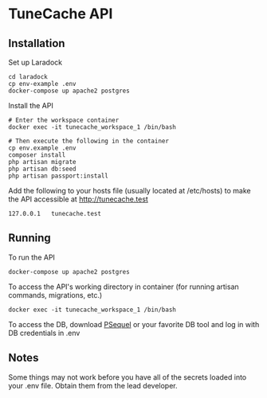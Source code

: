 # TuneCache API

## Installation

Set up Laradock
```
cd laradock
cp env-example .env
docker-compose up apache2 postgres
```

Install the API
```
# Enter the workspace container
docker exec -it tunecache_workspace_1 /bin/bash

# Then execute the following in the container
cp env.example .env
composer install
php artisan migrate
php artisan db:seed
php artisan passport:install
```

Add the following to your hosts file (usually located at /etc/hosts) to make the API accessible at http://tunecache.test
```
127.0.0.1   tunecache.test
```

## Running

To run the API
```
docker-compose up apache2 postgres
```

To access the API's working directory in container (for running artisan commands, migrations, etc.)
```
docker exec -it tunecache_workspace_1 /bin/bash
```

To access the DB, download [PSequel](http://www.psequel.com/) or your favorite DB tool and log in with DB credentials in .env

## Notes

Some things may not work before you have all of the secrets loaded into your .env file. Obtain them from the lead developer.
